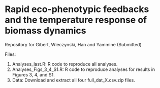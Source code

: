 # Rapid eco-phenotypic feedbacks and the temperature response of biomass dynamics


Repository for Gibert, Wieczynski, Han and Yammine (Submitted)

Files:
1) Analyses_last.R: R code to reproduce all analyses. 
2) Analyses_Figs_3_4_S1.R: R code to reproduce analyses for results in Figures 3, 4, and S1. 
3) Data: Download and extract all four full_dat_X.csv.zip files.  
